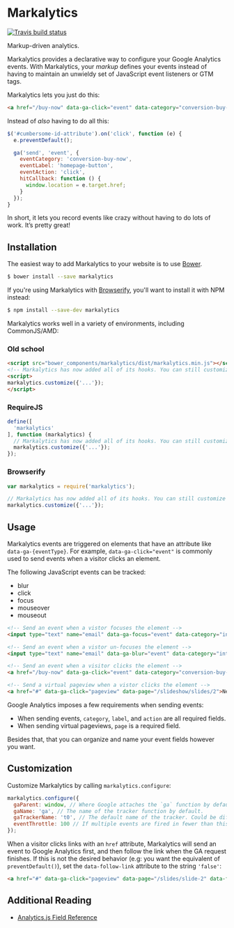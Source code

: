 # Markalytics

<a href="https://travis-ci.org/markalytics/markalytics"><img src="https://travis-ci.org/markalytics/markalytics.svg" alt="Travis build status"/></a>

Markup-driven analytics.

Markalytics provides a declarative way to configure your Google Analytics events. With Markalytics, your _markup_ defines your events instead of having to maintain an unwieldy set of JavaScript event listeners or GTM tags.

Markalytics lets you just do this:

```html
<a href="/buy-now" data-ga-click="event" data-category="conversion-buy-now" data-label="homepage-button" data-action="click">Buy Now</a>
```

Instead of _also_ having to do all this:

```javascript
$('#cumbersome-id-attribute').on('click', function (e) {
  e.preventDefault();

  ga('send', 'event', {
    eventCategory: 'conversion-buy-now',
    eventLabel: 'homepage-button',
    eventAction: 'click',
    hitCallback: function () {
      window.location = e.target.href;
    }
  });
}
```

In short, it lets you record events like crazy without having to do lots of work. It’s pretty great!

## Installation

The easiest way to add Markalytics to your website is to use [Bower](http://bower.io).

```bash
$ bower install --save markalytics
```

If you're using Markalytics with [Browserify](http://browserify.org/), you'll want to install it with NPM instead:

```bash
$ npm install --save-dev markalytics
```

Markalytics works well in a variety of environments, including CommonJS/AMD:

### Old school

```html
<script src="bower_components/markalytics/dist/markalytics.min.js"></script>
<!-- Markalytics has now added all of its hooks. You can still customize it, though  -->
<script>
markalytics.customize({'...'});
</script>
```

### RequireJS

```js
define([
  'markalytics'
], function (markalytics) {
  // Markalytics has now added all of its hooks. You can still customize it, though
  markalytics.customize({'...'});
});
```

### Browserify

```js
var markalytics = require('markalytics');

// Markalytics has now added all of its hooks. You can still customize it, though
markalytics.customize({'...'});
```

## Usage

Markalytics events are triggered on elements that have an attribute like `data-ga-{eventType}`. For example, `data-ga-click="event"` is commonly used to send events when a visitor clicks an element.

The following JavaScript events can be tracked:

* blur
* click
* focus
* mouseover
* mouseout

```html
<!-- Send an event when a vistor focuses the element -->
<input type="text" name="email" data-ga-focus="event" data-category="interaction-form" data-label="signup-form-email" data-ga-action="focus"/>

<!-- Send an event when a vistor un-focuses the element -->
<input type="text" name="email" data-ga-blur="event" data-category="interaction-form" data-label="signup-form-email" data-ga-action="blur"/>

<!-- Send an event when a visitor clicks the element -->
<a href="/buy-now" data-ga-click="event" data-category="conversion-buy-now" data-label="homepage-button" data-action="click">Buy Now</a>

<!-- Send a virtual pageview when a vistor clicks the element -->
<a href="#" data-ga-click="pageview" data-page="/slideshow/slides/2">Next Slide</a>
```

Google Analytics imposes a few requirements when sending events:

* When sending events, `category`, `label`, and `action` are all required fields.
* When sending virtual pageviews, `page` is a required field.

Besides that, that you can organize and name your event fields however you want.

## Customization

Customize Markalytics by calling `markalytics.configure`:

```js
markalytics.configure({
  gaParent: window, // Where Google attaches the `ga` function by default.
  gaName: 'ga', // The name of the tracker function by default.
  gaTrackerName: 't0', // The default name of the tracker. Could be different if you use named trackers or GTM.
  eventThrottle: 100 // If multiple events are fired in fewer than this many milliseconds, additional GA hits will not be sent.
});
```

When a visitor clicks links with an `href` attribute, Markalytics will send an event to Google Analytics first, and then follow the link when the GA request finishes. If this is not the desired behavior (e.g: you want the equivalent of `preventDefault()`), set the `data-follow-link` attribute to the string `'false'`:

```html
<a href="#" data-ga-click="pageview" data-page="/slides/slide-2" data-follow-link="false">
```

## Additional Reading

* [Analytics.js Field Reference](https://developers.google.com/analytics/devguides/collection/analyticsjs/field-reference)
